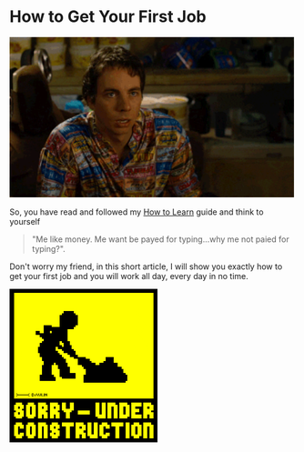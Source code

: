 # How to Get Your First Job
<img width="500" src="https://raw.githubusercontent.com/miharajster/How-to-Get-Your-First-Job/main/lib/like_money.gif"/>

So, you have read and followed my [How to Learn](https://github.com/miharajster/How-to-Learn) guide and think to yourself 
> "Me like money. Me want be payed for typing...why me not paied for typing?".

Don't worry my friend, in this short article, I will show you exactly how to get your first job and you will work all day, every day in no time.

<img src="https://raw.githubusercontent.com/miharajster/How-to-Get-Your-First-Job/main/lib/under_construction.gif"/>
